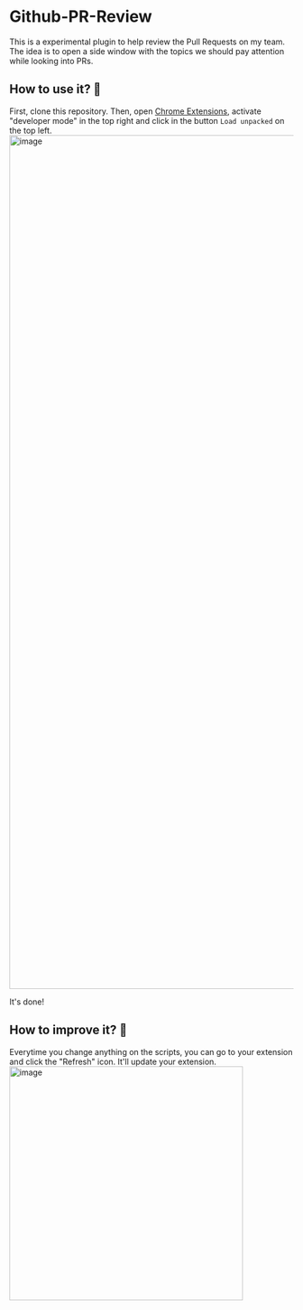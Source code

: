 # Github-PR-Review

This is a experimental plugin to help review the Pull Requests on my team.
The idea is to open a side window with the topics we should pay attention while looking into PRs.

## How to use it? 🤔

First, clone this repository. Then, open [Chrome Extensions](chrome://extensions/), activate "developer mode" in the top right and click in the button `Load unpacked` on the top left.
<img width="1511" alt="image" src="https://github.com/Patricdv/Github-PR-Review/assets/2493479/5c2943a7-0bae-4a51-bee3-8a19d8129a5b">

It's done! 

## How to improve it? 🔨

Everytime you change anything on the scripts, you can go to your extension and click the "Refresh" icon. It'll update your extension.
<img width="414" alt="image" src="https://github.com/Patricdv/Github-PR-Review/assets/2493479/6c596e45-69e3-4a44-867d-14a6f6ed9e7a">
